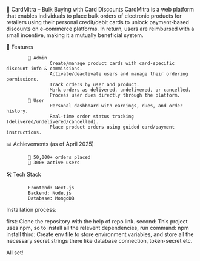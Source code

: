 
🧾 CardMitra – Bulk Buying with Card Discounts
CardMitra is a web platform that enables individuals to place bulk orders of electronic products for retailers using their personal credit/debit cards to unlock payment-based discounts on e-commerce platforms. In return, users are reimbursed with a small incentive, making it a mutually beneficial system.

🚀 Features

            👑 Admin
                    Create/manage product cards with card-specific discount info & commissions.
                    Activate/deactivate users and manage their ordering permissions.
                    Track orders by user and product.
                    Mark orders as delivered, undelivered, or cancelled.
                    Process user dues directly through the platform.
            👤 User
                    Personal dashboard with earnings, dues, and order history.
                    Real-time order status tracking (delivered/undelivered/cancelled).
                    Place product orders using guided card/payment instructions.

📊 Achievements (as of April 2025)

            🛒 50,000+ orders placed
            👥 300+ active users

🛠 Tech Stack

            Frontend: Next.js
            Backend: Node.js
            Database: MongoDB


Installation process:

first:   Clone the repository with the help of repo link.
second:  This project uses npm, so to install all the relevent dependencies, run command: npm install
third:   Create env file to store environment variables, and store all the necessary secret strings there like database connection, token-secret etc.

All set!     
                          
